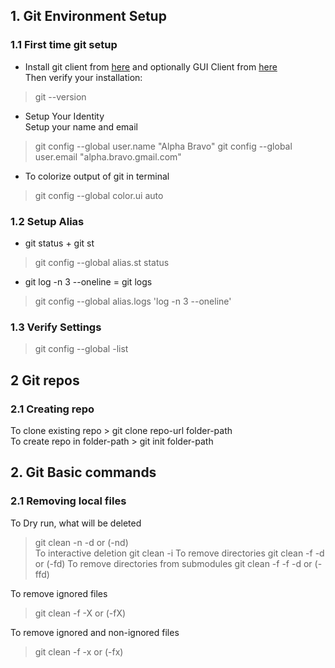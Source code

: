 ## 1. Git Environment Setup

### 1.1 First time git setup

* Install git client from [here](https://git-scm.com/downloads) and optionally GUI Client from [here](https://git-scm.com/downloads/guis)  
Then verify your installation:	
> git --version
	
* Setup Your Identity  
Setup your name and email
	
> git config --global user.name "Alpha Bravo"
> git config --global user.email "alpha.bravo.gmail.com"
	
* To colorize output of git in terminal

> git config --global color.ui auto
	

### 1.2 Setup Alias

* git status + git st

> git config --global alias.st status
	
* git log -n 3 --oneline = git logs
> git config --global alias.logs 'log -n 3 --oneline'

	
### 1.3 Verify Settings

> git config --global -list

## 2 Git repos

### 2.1 Creating repo


 To clone existing repo
    > git clone repo-url folder-path    
 To create repo in folder-path
    > git init folder-path	


## 2. Git Basic commands

  <a name="removing-local-files"></a>

### 2.1 Removing local files

To Dry run, what will be deleted
> git clean -n -d or (-nd)	
To interactive deletion
> git clean -i
To remove directories
>git clean -f -d or (-fd)
To remove directories from submodules
>git clean -f -f -d or (-ffd)
    
To remove ignored files
> git clean -f -X or (-fX)
	
To remove ignored and non-ignored files
> git clean -f -x or (-fx)
	





